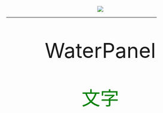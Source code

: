 <p align="center"">
<img src = 'https://s1.328888.xyz/2022/10/11/gvLEX.png'>
</p>
<HR style="FILTER:alpha(opacity=100,finishopacity=0,style=3)" width="80%"color=#987cb9 SIZE=3>


<p align="center" style = "font-size:55px;">WaterPanel</p>

<p align="center" style="color:green;font-size:50px;">文字</p>
